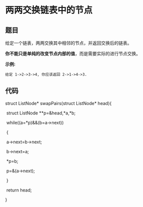 # 两两交换链表中的节点

## 题目

给定一个链表，两两交换其中相邻的节点，并返回交换后的链表。

  

**你不能只是单纯的改变节点内部的值**，而是需要实际的进行节点交换。

  

 

  

**示例:**

  

```
给定 1->2->3->4, 你应该返回 2->1->4->3.
```

## 代码

struct ListNode* swapPairs(struct ListNode* head){  

​        struct ListNode **p=&head,*a,*b;  

​        while((a=*p)&&(b=a->next))   

​	{  

​            a->next=b->next;  

​            b->next=a;  

​            *p=b;  

​            p=&(a->next);  

​        }  

​        return head;  

 }  



```


```